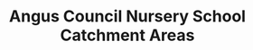 ---
schema: default
title: Angus Council Nursery School Catchment Areas
organization: Angus Council
notes: Nursery school catchment areas (delineated) in Angus.
resources:

  - name: Angus Council Nursery School Catchment Areas WMS
  - url: http://data.angus.gov.uk/geoserver/inspire/inspire:edn_pre_schcatchment/wms?service=WMS&request=GetMap
  - format: WMS

  - name: Angus Council Nursery School Catchment Areas KML
  - url: http://data.angus.gov.uk/geoserver/inspire/wms/kml?layers=inspire:edn_pre_schcatchment&mode=download
  - format: KML

  - name: Angus Council Nursery School Catchment Areas GEOJSON
  - url: http://data.angus.gov.uk/geoserver/inspire/ows?service=WFS&version=1.0.0&request=GetFeature&typeName=inspire:edn_pre_schcatchment&outputFormat=application%2Fjson&srsName=EPSG:3857
  - format: GEOJSON

license: UK Open Government Licence (OGL)
category:

  - catchment area

  - delineated area

  - education

  - nursery

  - school


  - 

maintainer: Tim Wisniewski
maintainer_email: tim@timwis.com
---
